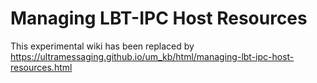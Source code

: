 # Managing LBT-IPC Host Resources

This experimental wiki has been replaced by https://ultramessaging.github.io/um_kb/html/managing-lbt-ipc-host-resources.html
